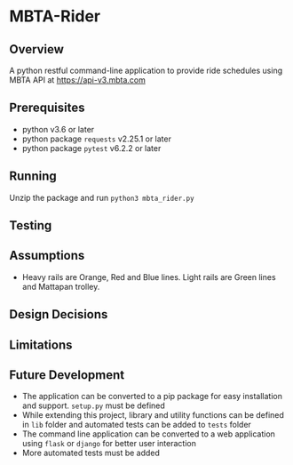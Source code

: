 # MBTA-Rider
## Overview
A python restful command-line application to provide ride schedules using MBTA API at https://api-v3.mbta.com

## Prerequisites
- python v3.6 or later
- python package `requests` v2.25.1 or later
- python package `pytest` v6.2.2 or later

## Running
Unzip the package and run `python3 mbta_rider.py`

## Testing

## Assumptions
- Heavy rails are Orange, Red and Blue lines. Light rails are Green lines and Mattapan trolley.

## Design Decisions

## Limitations

## Future Development
- The application can be converted to a pip package for easy installation and support. `setup.py` must be defined
- While extending this project, library and utility functions can be defined in `lib` folder and automated tests can be added to `tests` folder
- The command line application can be converted to a web application using `flask` or `django` for better user interaction
- More automated tests must be added